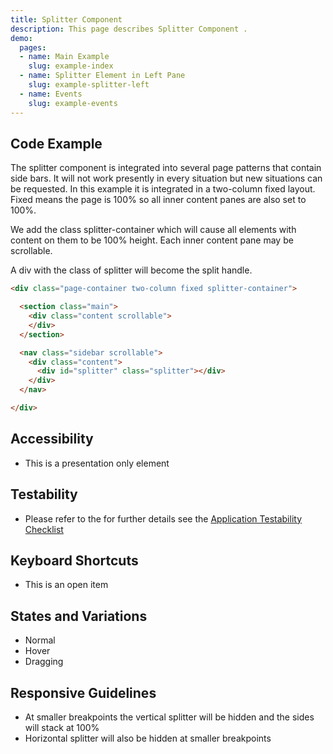 ```yaml
---
title: Splitter Component
description: This page describes Splitter Component .
demo:
  pages:
  - name: Main Example
    slug: example-index
  - name: Splitter Element in Left Pane
    slug: example-splitter-left
  - name: Events
    slug: example-events
---
```


## Code Example

The splitter component is integrated into several page patterns that contain side bars. It will not work presently in every situation but new situations can be requested. In this example it is integrated in a two-column fixed layout. Fixed means the page is 100% so all inner content panes are also set to 100%.

We add the class splitter-container which will cause all elements with content on them to be 100% height. Each inner content pane may be scrollable.

A div with the class of splitter will become the split handle.

```html
<div class="page-container two-column fixed splitter-container">

  <section class="main">
    <div class="content scrollable">
    </div>
  </section>

  <nav class="sidebar scrollable">
    <div class="content">
      <div id="splitter" class="splitter"></div>
    </div>
  </nav>

</div>
```

## Accessibility

- This is a presentation only element

## Testability

- Please refer to the for further details see the [Application Testability Checklist](https://design.infor.com/resources/application-testability-checklist)

## Keyboard Shortcuts

- This is an open item

## States and Variations

- Normal
- Hover
- Dragging

## Responsive Guidelines

- At smaller breakpoints the vertical splitter will be hidden and the sides will stack at 100%
- Horizontal splitter will also be hidden at smaller breakpoints
